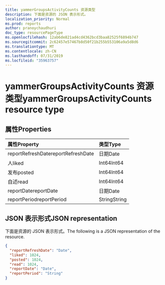 ```yaml
---
title: yammerGroupsActivityCounts 资源类型
description: 下面是资源的 JSON 表示形式。
localization_priority: Normal
ms.prod: reports
author: pranoychaudhuri
doc_type: resourcePageType
ms.openlocfilehash: 12ab6de821ad4cd4362bcd3baa82525f6894b747
ms.sourcegitcommit: 2c62457e57467b8d50f21b255b553106a9a5d8d6
ms.translationtype: MT
ms.contentlocale: zh-CN
ms.lasthandoff: 07/31/2019
ms.locfileid: "35963757"
---
```

# <a name="yammergroupsactivitycounts-resource-type"></a><span data-ttu-id="063e6-103">yammerGroupsActivityCounts 资源类型</span><span class="sxs-lookup"><span data-stu-id="063e6-103">yammerGroupsActivityCounts resource type</span></span>

## <a name="properties"></a><span data-ttu-id="063e6-104">属性</span><span class="sxs-lookup"><span data-stu-id="063e6-104">Properties</span></span>

| <span data-ttu-id="063e6-105">属性</span><span class="sxs-lookup"><span data-stu-id="063e6-105">Property</span></span>          | <span data-ttu-id="063e6-106">类型</span><span class="sxs-lookup"><span data-stu-id="063e6-106">Type</span></span>   |
| :---------------- | :----- |
| <span data-ttu-id="063e6-107">reportRefreshDate</span><span class="sxs-lookup"><span data-stu-id="063e6-107">reportRefreshDate</span></span> | <span data-ttu-id="063e6-108">日期</span><span class="sxs-lookup"><span data-stu-id="063e6-108">Date</span></span>   |
| <span data-ttu-id="063e6-109">人</span><span class="sxs-lookup"><span data-stu-id="063e6-109">liked</span></span>             | <span data-ttu-id="063e6-110">Int64</span><span class="sxs-lookup"><span data-stu-id="063e6-110">Int64</span></span>  |
| <span data-ttu-id="063e6-111">发布</span><span class="sxs-lookup"><span data-stu-id="063e6-111">posted</span></span>            | <span data-ttu-id="063e6-112">Int64</span><span class="sxs-lookup"><span data-stu-id="063e6-112">Int64</span></span>  |
| <span data-ttu-id="063e6-113">自述</span><span class="sxs-lookup"><span data-stu-id="063e6-113">read</span></span>              | <span data-ttu-id="063e6-114">Int64</span><span class="sxs-lookup"><span data-stu-id="063e6-114">Int64</span></span>  |
| <span data-ttu-id="063e6-115">reportDate</span><span class="sxs-lookup"><span data-stu-id="063e6-115">reportDate</span></span>        | <span data-ttu-id="063e6-116">日期</span><span class="sxs-lookup"><span data-stu-id="063e6-116">Date</span></span>   |
| <span data-ttu-id="063e6-117">reportPeriod</span><span class="sxs-lookup"><span data-stu-id="063e6-117">reportPeriod</span></span>      | <span data-ttu-id="063e6-118">String</span><span class="sxs-lookup"><span data-stu-id="063e6-118">String</span></span> |

## <a name="json-representation"></a><span data-ttu-id="063e6-119">JSON 表示形式</span><span class="sxs-lookup"><span data-stu-id="063e6-119">JSON representation</span></span>

<span data-ttu-id="063e6-120">下面是资源的 JSON 表示形式。</span><span class="sxs-lookup"><span data-stu-id="063e6-120">The following is a JSON representation of the resource.</span></span>

<!-- {
  "blockType": "resource",
  "@odata.type": "microsoft.graph.yammerGroupsActivityCounts"
} -->

```json
{
  "reportRefreshDate": "Date", 
  "liked": 1024, 
  "posted": 1024, 
  "read": 1024, 
  "reportDate": "Date", 
  "reportPeriod": "String"
}
```
